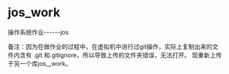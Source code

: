 # jos_work

操作系统作业------jos

备注：因为在做作业的过程中，在虚拟机中进行过git操作，实际上复制出来的文件内含有 .git 和.gitignore，所以导致上传的文件夹错误，无法打开。
      现重新上传于另一个库jos__work。
